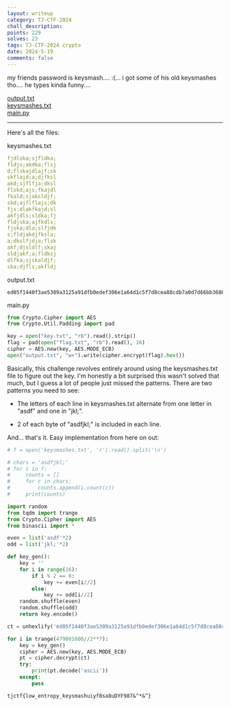 ```yaml
---
layout: writeup
category: TJ-CTF-2024
chall_description:
points: 229
solves: 23
tags: TJ-CTF-2024 crypto
date: 2024-5-19
comments: false
---
```


my friends password is keysmash.... :(... i got some of his old keysmashes tho.... he types kinda funny....

[output.txt](https://github.com/Nightxade/ctf-writeups/blob/master/assets/CTFs/TJ-CTF-2024/hulksmash/output.txt)  
[keysmashes.txt](https://github.com/Nightxade/ctf-writeups/blob/master/assets/CTFs/TJ-CTF-2024/hulksmash/keysmashes.txt)  
[main.py](https://github.com/Nightxade/ctf-writeups/blob/master/assets/CTFs/TJ-CTF-2024/hulksmash/main.py)  

---

Here's all the files:  

keysmashes.txt  

```yaml
fjdlska;sjfldka;
fldjs;akdka;flsj
d;flskajdlajf;sk
skflajd;a;djfksl
akd;sjflfja;dksl
flskd;ajs;fkajdl
fkald;sjaksldjf;
skd;ajflflajs;dk
fjs;dlakfkajd;sl
akfjdls;sldka;fj
fldjska;ajfkdls;
fjska;dla;slfjdk
s;fldjakdjfksla;
a;dkslfjdja;flsk
akf;djsldlf;skaj
sldjakf;a;fldksj
dlfka;sjskaldjf;
ska;djfls;akfldj
```

output.txt

```
ed05f1440f3ae5309a3125a91dfb0edef306e1a64d1c5f7d8cea88cdb7a0d7d66bb36860082a291138b48c5a6344c1ab
```

main.py

```py
from Crypto.Cipher import AES
from Crypto.Util.Padding import pad

key = open("key.txt", "rb").read().strip()
flag = pad(open("flag.txt", "rb").read(), 16)
cipher = AES.new(key, AES.MODE_ECB)
open("output.txt", "w+").write(cipher.encrypt(flag).hex())
```

Basically, this challenge revolves entirely around using the keysmashes.txt file to figure out the key. I'm honestly a bit surprised this wasn't solved that much, but I guess a lot of people just missed the patterns. There are two patterns you need to see:  

- The letters of each line in keysmashes.txt alternate from one letter in "asdf" and one in "jkl;".  

- 2 of each byte of "asdfjkl;" is included in each line.  

And... that's it. Easy implementation from here on out:  

```py
# f = open('keysmashes.txt', 'r').read().split('\n')

# chars = 'asdfjkl;'
# for i in f:
#     counts = []
#     for c in chars:
#         counts.append(i.count(c))
#     print(counts)

import random
from tqdm import trange
from Crypto.Cipher import AES
from binascii import *

even = list('asdf'*2)
odd = list('jkl;'*2)

def key_gen():
    key = ''
    for i in range(16):
        if i % 2 == 0:
            key += even[i//2]
        else:
            key += odd[i//2]
    random.shuffle(even)
    random.shuffle(odd)
    return key.encode()

ct = unhexlify('ed05f1440f3ae5309a3125a91dfb0edef306e1a64d1c5f7d8cea88cdb7a0d7d66bb36860082a291138b48c5a6344c1ab')

for i in trange(479001600//2**7):
    key = key_gen()
    cipher = AES.new(key, AES.MODE_ECB)
    pt = cipher.decrypt(ct)
    try:
        print(pt.decode('ascii'))
    except:
        pass
```

    tjctf{low_entropy_keysmashuiyf8sa8uDYF987&^*&^}